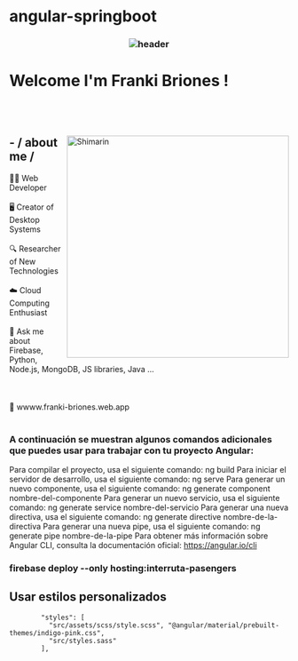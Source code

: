 # angular-springboot

<h3 align="center">
  
  ![header](https://firebasestorage.googleapis.com/v0/b/franki-briones.appspot.com/o/sofware%20developer%20fb.gif?alt=media&token=59c7e78f-508f-42ce-a94e-709d69210163) 
  
 # Welcome I'm Franki Briones !

</h3> 
<br></br>

<div>

<img align="right" width="400" alt="Shimarin" src="https://firebasestorage.googleapis.com/v0/b/franki-briones.appspot.com/o/dev%20metod.gif?alt=media&token=a3c328cf-ad9b-49f5-a45d-bb84b79f4fbe"/>

<h2> - / about me /</h2>
👨‍💻 Web Developer
<br></br>
🖥️ Creator of Desktop Systems
<br></br>
🔍 Researcher of New Technologies
<br></br>
☁️ Cloud Computing Enthusiast
<br></br>
💬 Ask me about Firebase, Python, Node.js, MongoDB, JS libraries, Java ...
<br></br>
<br></br>
💬 wwww.franki-briones.web.app
<br></br>

###  A continuación se muestran algunos comandos adicionales que puedes usar para trabajar con tu proyecto Angular:

Para compilar el proyecto, usa el siguiente comando:
ng build
Para iniciar el servidor de desarrollo, usa el siguiente comando:
ng serve
Para generar un nuevo componente, usa el siguiente comando:
ng generate component nombre-del-componente
Para generar un nuevo servicio, usa el siguiente comando:
ng generate service nombre-del-servicio
Para generar una nueva directiva, usa el siguiente comando:
ng generate directive nombre-de-la-directiva
Para generar una nueva pipe, usa el siguiente comando:
ng generate pipe nombre-de-la-pipe
Para obtener más información sobre Angular CLI, consulta la documentación oficial: https://angular.io/cli

### firebase deploy --only hosting:interruta-pasengers

## Usar estilos personalizados 

            "styles": [
              "src/assets/scss/style.scss", "@angular/material/prebuilt-themes/indigo-pink.css", 
              "src/styles.sass"
            ],